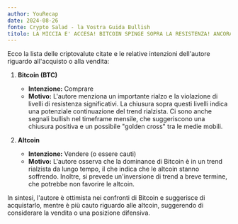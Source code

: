 ```yaml
---
author: YouRecap
date: 2024-08-26
fonte: Crypto Salad - la Vostra Guida Bullish
titolo: LA MICCIA E' ACCESA! BITCOIN SPINGE SOPRA LA RESISTENZA! ANCORA UN PO' DI PAZIENZA!
---
```


Ecco la lista delle criptovalute citate e le relative intenzioni dell'autore riguardo all'acquisto o alla vendita:

1. **Bitcoin (BTC)**
   - **Intenzione:** Comprare
   - **Motivo:** L'autore menziona un importante rialzo e la violazione di livelli di resistenza significativi. La chiusura sopra questi livelli indica una potenziale continuazione del trend rialzista. Ci sono anche segnali bullish nel timeframe mensile, che suggeriscono una chiusura positiva e un possibile "golden cross" tra le medie mobili.

2. **Altcoin**
   - **Intenzione:** Vendere (o essere cauti)
   - **Motivo:** L'autore osserva che la dominance di Bitcoin è in un trend rialzista da lungo tempo, il che indica che le altcoin stanno soffrendo. Inoltre, si prevede un'inversione di trend a breve termine, che potrebbe non favorire le altcoin.

In sintesi, l'autore è ottimista nei confronti di Bitcoin e suggerisce di acquistarlo, mentre è più cauto riguardo alle altcoin, suggerendo di considerare la vendita o una posizione difensiva.
